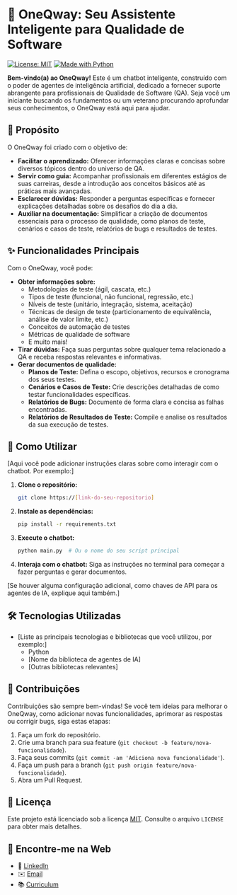 # 🤖 OneQway: Seu Assistente Inteligente para Qualidade de Software

[![License: MIT](https://img.shields.io/badge/License-MIT-yellow.svg)](https://opensource.org/licenses/MIT)
[![Made with Python](https://img.shields.io/badge/Made%20with-Python-blue.svg)](https://www.python.org/)

**Bem-vindo(a) ao OneQway\!** Este é um chatbot inteligente, construído com o poder de agentes de inteligência artificial, dedicado a fornecer suporte abrangente para profissionais de Qualidade de Software (QA). Seja você um iniciante buscando os fundamentos ou um veterano procurando aprofundar seus conhecimentos, o OneQway está aqui para ajudar.

## 🎯 Propósito

O OneQway foi criado com o objetivo de:

  * **Facilitar o aprendizado:** Oferecer informações claras e concisas sobre diversos tópicos dentro do universo de QA.
  * **Servir como guia:** Acompanhar profissionais em diferentes estágios de suas carreiras, desde a introdução aos conceitos básicos até as práticas mais avançadas.
  * **Esclarecer dúvidas:** Responder a perguntas específicas e fornecer explicações detalhadas sobre os desafios do dia a dia.
  * **Auxiliar na documentação:** Simplificar a criação de documentos essenciais para o processo de qualidade, como planos de teste, cenários e casos de teste, relatórios de bugs e resultados de testes.

## ✨ Funcionalidades Principais

Com o OneQway, você pode:

  * **Obter informações sobre:**
      * Metodologias de teste (ágil, cascata, etc.)
      * Tipos de teste (funcional, não funcional, regressão, etc.)
      * Níveis de teste (unitário, integração, sistema, aceitação)
      * Técnicas de design de teste (particionamento de equivalência, análise de valor limite, etc.)
      * Conceitos de automação de testes
      * Métricas de qualidade de software
      * E muito mais\!
  * **Tirar dúvidas:** Faça suas perguntas sobre qualquer tema relacionado a QA e receba respostas relevantes e informativas.
  * **Gerar documentos de qualidade:**
      * **Planos de Teste:** Defina o escopo, objetivos, recursos e cronograma dos seus testes.
      * **Cenários e Casos de Teste:** Crie descrições detalhadas de como testar funcionalidades específicas.
      * **Relatórios de Bugs:** Documente de forma clara e concisa as falhas encontradas.
      * **Relatórios de Resultados de Teste:** Compile e analise os resultados da sua execução de testes.

## 🚀 Como Utilizar

[Aqui você pode adicionar instruções claras sobre como interagir com o chatbot. Por exemplo:]

1.  **Clone o repositório:**
    ```bash
    git clone https://[link-do-seu-repositorio]
    ```
2.  **Instale as dependências:**
    ```bash
    pip install -r requirements.txt
    ```
3.  **Execute o chatbot:**
    ```bash
    python main.py  # Ou o nome do seu script principal
    ```
4.  **Interaja com o chatbot:** Siga as instruções no terminal para começar a fazer perguntas e gerar documentos.

[Se houver alguma configuração adicional, como chaves de API para os agentes de IA, explique aqui também.]

## 🛠️ Tecnologias Utilizadas

  * [Liste as principais tecnologias e bibliotecas que você utilizou, por exemplo:]
      * Python
      * [Nome da biblioteca de agentes de IA]
      * [Outras bibliotecas relevantes]

## 🤝 Contribuições

Contribuições são sempre bem-vindas\! Se você tem ideias para melhorar o OneQway, como adicionar novas funcionalidades, aprimorar as respostas ou corrigir bugs, siga estas etapas:

1.  Faça um fork do repositório.
2.  Crie uma branch para sua feature (`git checkout -b feature/nova-funcionalidade`).
3.  Faça seus commits (`git commit -am 'Adiciona nova funcionalidade'`).
4.  Faça um push para a branch (`git push origin feature/nova-funcionalidade`).
5.  Abra um Pull Request.

## 📄 Licença

Este projeto está licenciado sob a licença [MIT](https://opensource.org/licenses/MIT). Consulte o arquivo `LICENSE` para obter mais detalhes.

## 📧 Encontre-me na Web

- 💼 [LinkedIn](https://www.linkedin.com/in/davidteixeirademasin/)
- ✉️ [Email](mailto:davidteixeira.info@gmail.com)
- 📚 [Curriculum](https://github.com/davidtmasin/davidtmasin/blob/main/curriculum.md)

